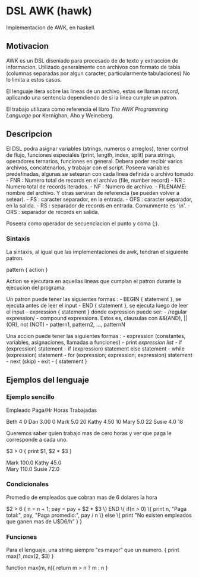 # DSL AWK (hawk)
Implementacion de AWK, en haskell. 

## Motivacion 
AWK es un DSL diseniado para procesado de de texto y extraccion de informacion.
Utilizado generalmente con archivos con formato de tabla (columnas separadas por algun caracter, particularmente tabulaciones)
No lo limita a estos casos.

El lenguaje itera sobre las lineas de un archivo, estas se llaman *record*, 
aplicando una sentencia dependiendo de si la linea cumple un patron.

El trabajo utilizara como referencia el libro *The AWK Programming Language* por Kernighan, Aho y Weineberg.

## Descripcion
El DSL podra asignar variables (strings, numeros o arreglos), tener control de flujo, funciones especiales 
(print, length, index, split) para strings, operadores ternarios, funciones en general. 
Debera poder recibir varios archivos, concatenarlos, y trabajar con el script.
Poseera variables predefinadas, algunas se setearan con cada linea definida o archivo tomado
    - FNR : Numero total de records en el archivo (file, number record)
    - NR : Numero total de records iterados.
    - NF : Numero de archivo.
    - FILENAME: nombre del archivo.
Y otras serviran de referencia (se pueden volver a setear).
    - FS : caracter separador, en la entrada.
    - OFS : caracter separador, en la salida.
    - RS : separador de records en entrada. Comunmente es '\\n'.
    - ORS : separador de records en salida. 

Poseera como operador de secuenciacion el punto y coma (;).

### Sintaxis
La sintaxis, al igual que las implementaciones de awk, tendran el siguiente
patron.

pattern { action }

Action se ejecutara en aquellas lineas que cumplan el patron durante
la ejecucion del programa.

Un patron puede tener las siguientes formas :
    - BEGIN { statement }, se ejecuta antes de leer el input
    - END { statement }, se ejecuta luego de leer el input
    - expression { statement }
    donde expression puede ser:
        - /regular expression/
        - compound expressions. Estos es, clausulas con &&(AND), || (OR), not (NOT)
        - pattern1, pattern2, ..., patternN

Una accion puede tener las siguientes formas :
    - expression (constantes, variables, asignaciones, llamadas a funciones)
    - print *expression list*
    - if (expression) statement
    - if (expression) statement else statement
    - while (expression) statement
    - for (expression; expression; expression) statement
    - next (skip)
    - exit
    - { statement }

## Ejemplos del lenguaje

### Ejemplo sencillo

Empleado        Paga/Hr        Horas Trabajadas

Beth            4                   0
Dan             3.00                0
Mark            5.0                 20
Kathy           4.50                10
Mary            5.0                 22
Susie           4.0                 18

Queremos saber quien trabajo mas de cero horas y ver que paga le corresponde a cada uno.

\$3 > 0 \{ print \$1, \$2 * \$3 \}

Mark    100.0
Kathy   45.0      
Mary    110.0
Susie   72.0

### Condicionales
Promedio de empleados que cobran mas de 6 dolares la hora

$2 > 6 \{ n = n + 1; pay = pay + $2 * $3 \}
END \{ 
    if(n > 0) \{
        print n, "Paga total:", pay, "Paga promedio:", pay / n
    \} else \{ 
        print "No existen empleados que ganen mas de U$D6/h"
    \}
\}

### Funciones
Para el lenguaje, una string siempre "es mayor" que un numero.
\{ print max($1, max($2, $3) \}

function max(m, n)\{
    return m > n ? m : n
\}
